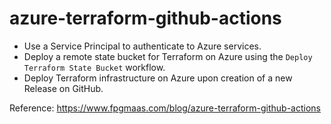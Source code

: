 # azure-terraform-github-actions

- Use a Service Principal to authenticate to Azure services.
- Deploy a remote state bucket for Terraform on Azure using the  `Deploy Terraform State Bucket` workflow.
- Deploy Terraform infrastructure on Azure upon creation of a new Release on GitHub.

Reference: https://www.fpgmaas.com/blog/azure-terraform-github-actions
